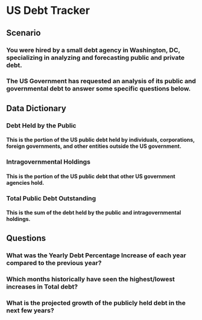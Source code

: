 # US Debt Tracker

## Scenario

### You were hired by a small debt agency in Washington, DC, specializing in analyzing and forecasting public and private debt. 

### The US Government has requested an analysis of its public and governmental debt to answer some specific questions below.


## Data Dictionary

### Debt Held by the Public
#### This is the portion of the US public debt held by individuals, corporations, foreign governments, and other entities outside the US government. 

### Intragovernmental Holdings
#### This is the portion of the US public debt that other US government agencies hold.

### Total Public Debt Outstanding
#### This is the sum of the debt held by the public and intragovernmental holdings. 


## Questions

### What was the Yearly Debt Percentage Increase of each year compared to the previous year?

### Which months historically have seen the highest/lowest increases in Total debt?

### What is the projected growth of the publicly held debt in the next few years?
